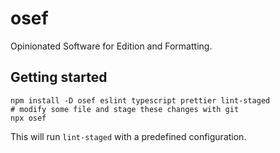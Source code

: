 # osef

Opinionated Software for Edition and Formatting.

## Getting started

```
npm install -D osef eslint typescript prettier lint-staged
# modify some file and stage these changes with git
npx osef
```

This will run `lint-staged` with a predefined configuration.
